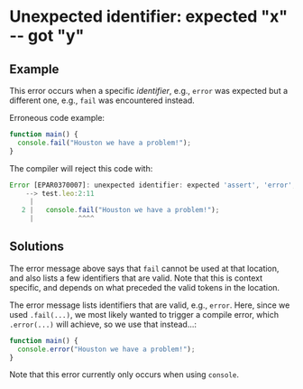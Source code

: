 # Unexpected identifier: expected "x" -- got "y"

## Example

This error occurs when a specific *identifier*, e.g., `error` was expected but a different one,
e.g., `fail` was encountered instead.

Erroneous code example:

```js
function main() {
  console.fail("Houston we have a problem!");
}
```

The compiler will reject this code with:

```js
Error [EPAR0370007]: unexpected identifier: expected 'assert', 'error', 'log' -- got 'fail'
    --> test.leo:2:11
     |
   2 |   console.fail("Houston we have a problem!");
     |           ^^^^
```

## Solutions

The error message above says that `fail` cannot be used at that location,
and also lists a few identifiers that are valid. Note that this is context specific,
and depends on what preceded the valid tokens in the location.

The error message lists identifiers that are valid, e.g., `error`.
Here, since we used `.fail(...)`, we most likely wanted to trigger a compile error,
which `.error(...)` will achieve, so we use that instead...:

```js
function main() {
  console.error("Houston we have a problem!");
}
```

Note that this error currently only occurs when using `console`.
